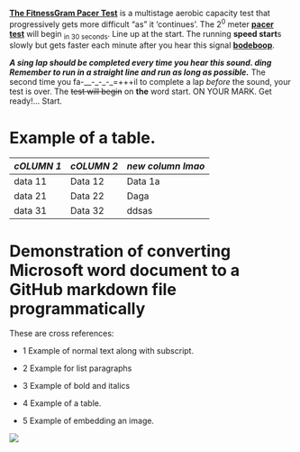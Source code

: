 [**The FitnessGram Pacer
Test**](https://www.urbandictionary.com/define.php?term=The%20FitnessGram%20Pacer%20Test) is
a multistage aerobic capacity test that progressively gets more
difficult “as” it ‘continues’. The 2<sup>0</sup> meter [**pacer
test**](https://www.urbandictionary.com/define.php?term=pacer%20test) will
begin <sub>in 30 seconds</sub>. Line up at the start. The running
**speed start**s slowly but gets faster each minute after you hear this
signal [**bodeboop**](https://www.urbandictionary.com/define.php?term=bodeboop).

***<span class="underline">A sing lap should be completed every time you
hear this sound. ding Remember to run in a straight line and run as long
as possible.</span>*** The second time you fa-\_\_-\_-\_-\_=+++il to
complete a lap *before* the sound<span class="underline">, your test is
over.</span> The ~~test will begin~~ on **the** word start. ON YOUR
MARK. Get ready\!… Start.

# Example of a table.

| *cOLUMN 1* | *cOLUMN 2* | *new column lmao* |
| ---------- | ---------- | ----------------- |
| data 11    | Data 12    | Data 1a           |
| data 21    | Data 22    | Daga              |
| data 31    | Data 32    | ddsas             |

# Demonstration of converting Microsoft word document to a GitHub markdown file programmatically

These are cross references:

  - 1 Example of normal text along with subscript.

  - 2 Example for list paragraphs

  - 3 Example of bold and italics

  - 4 Example of a table.

  - 5 Example of embedding an image.

![](C:\\Users\\Raul\\Documents\\Repositories\\WordDocSync\\pics1/media/image1.jpeg)
